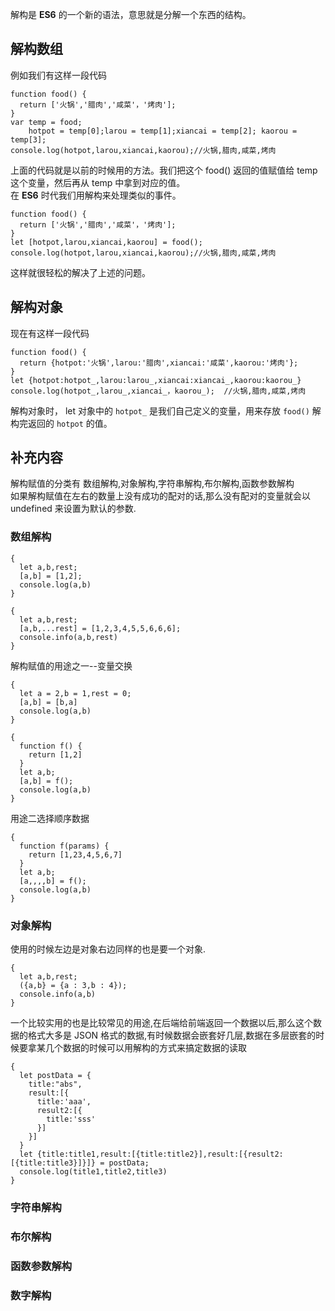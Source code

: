 解构是 **ES6** 的一个新的语法，意思就是分解一个东西的结构。    
## 解构数组      
例如我们有这样一段代码    
     
	function food() {
	  return ['火锅','腊肉','咸菜'，'烤肉'];
	}     
	var temp = food;    
	    hotpot = temp[0];larou = temp[1];xiancai = temp[2]; kaorou = temp[3];    
	console.log(hotpot,larou,xiancai,kaorou);//火锅,腊肉,咸菜,烤肉     
上面的代码就是以前的时候用的方法。我们把这个 food() 返回的值赋值给 temp 这个变量，然后再从 temp 中拿到对应的值。    
在 **ES6** 时代我们用解构来处理类似的事件。    
     
	function food() {
	  return ['火锅','腊肉','咸菜'，'烤肉'];
	}     
	let [hotpot,larou,xiancai,kaorou] = food();    
	console.log(hotpot,larou,xiancai,kaorou);//火锅,腊肉,咸菜,烤肉     
这样就很轻松的解决了上述的问题。     
## 解构对象    
现在有这样一段代码      
      
	function food() {
	  return {hotpot:'火锅',larou:'腊肉',xiancai:'咸菜',kaorou:'烤肉'};
	}         
	let {hotpot:hotpot_,larou:larou_,xiancai:xiancai_,kaorou:kaorou_}     
	console.log(hotpot_,larou_,xiancai_，kaorou_);  //火锅,腊肉,咸菜,烤肉     
解构对象时， let 对象中的 `hotpot_` 是我们自己定义的变量，用来存放 `food()` 解构完返回的 `hotpot` 的值。   
## 补充内容    
 解构赋值的分类有 数组解构,对象解构,字符串解构,布尔解构,函数参数解构    
如果解构赋值在左右的数量上没有成功的配对的话,那么没有配对的变量就会以 undefined 来设置为默认的参数.
### 数组解构
	{
	  let a,b,rest;
	  [a,b] = [1,2];
	  console.log(a,b)
	}    
	
	{
	  let a,b,rest;
	  [a,b,...rest] = [1,2,3,4,5,5,6,6,6];
	  console.info(a,b,rest)
	} 
解构赋值的用途之一--变量交换    

	{
	  let a = 2,b = 1,rest = 0;
	  [a,b] = [b,a]
	  console.log(a,b)
	}
	
	{
	  function f() {
	    return [1,2]
	  }
	  let a,b;
	  [a,b] = f();
	  console.log(a,b)
	}
用途二选择顺序数据

	{
	  function f(params) {
	    return [1,23,4,5,6,7]
	  }
	  let a,b;
	  [a,,,,b] = f();
	  console.log(a,b)
	}

### 对象解构   
使用的时候左边是对象右边同样的也是要一个对象.

	{
	  let a,b,rest;
	  ({a,b} = {a : 3,b : 4});
	  console.info(a,b)
	} 

一个比较实用的也是比较常见的用途,在后端给前端返回一个数据以后,那么这个数据的格式大多是 JSON 格式的数据,有时候数据会嵌套好几层,数据在多层嵌套的时候要拿某几个数据的时候可以用解构的方式来搞定数据的读取   

	
	{
	  let postData = {
	    title:"abs",
	    result:[{
	      title:'aaa',
	      result2:[{
	        title:'sss'
	      }]
	    }]
	  }
	  let {title:title1,result:[{title:title2}],result:[{result2:[{title:title3}]}]} = postData;
	  console.log(title1,title2,title3)
	}
### 字符串解构
### 布尔解构 
### 函数参数解构 
### 数字解构	 